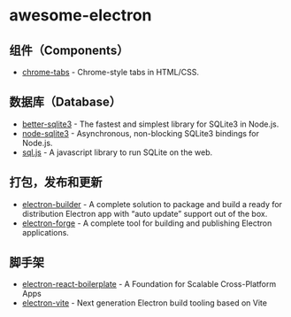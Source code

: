 # awesome-electron

## 组件（Components）
- [chrome-tabs](https://github.com/adamschwartz/chrome-tabs) - Chrome-style tabs in HTML/CSS.

## 数据库（Database）
- [better-sqlite3](https://github.com/WiseLibs/better-sqlite3) - The fastest and simplest library for SQLite3 in Node.js.
- [node-sqlite3](https://github.com/TryGhost/node-sqlite3) - Asynchronous, non-blocking SQLite3 bindings for Node.js.
- [sql.js](https://github.com/sql-js/sql.js) - A javascript library to run SQLite on the web.


## 打包，发布和更新
- [electron-builder](https://github.com/electron-userland/electron-builder) - A complete solution to package and build a ready for distribution Electron app with “auto update” support out of the box.
- [electron-forge](https://github.com/electron/forge) - A complete tool for building and publishing Electron applications.

## 脚手架
- [electron-react-boilerplate](https://github.com/electron-react-boilerplate/electron-react-boilerplate) - A Foundation for Scalable Cross-Platform Apps
- [electron-vite](https://github.com/alex8088/electron-vite) - Next generation Electron build tooling based on Vite
